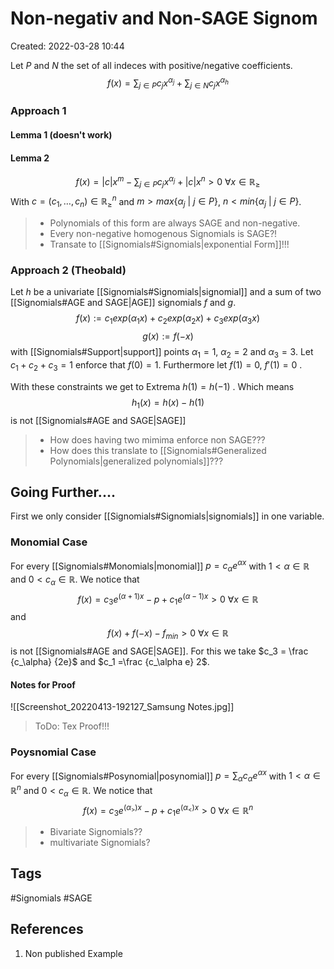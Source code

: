 # Non-negativ and Non-SAGE Signom
Created: 2022-03-28 10:44






Let $P$ and $N$ the set of all indeces with positive/negative coefficients.
$$f(x)= \sum_{j \in P } c_j x^{\alpha_j} + \sum_{j \in N} c_j x^{\alpha_h}$$

### Approach 1

#### Lemma 1 (doesn't work)

#### Lemma 2
$$f(x) = \left\vert c \right\vert x^m - \sum_{j\in P} c_j x^{\alpha_j} + \left\vert c \right\vert x^n >0 \ \forall x\in \mathbb{R_\geq}$$
With $c=(c_1,\dots,c_n) \in \mathbb{R}_\geq^n$ and $m > max \lbrace \alpha_j \ \vert \  j \in P \rbrace$, $n < min \lbrace \alpha_j \ \vert \  j \in P \rbrace$.

> - Polynomials of this form are always SAGE and non-negative.
> - Every non-negative homogenous Signomials is SAGE?!
> - Transate to [[Signomials#Signomials|exponential Form]]!!!




### Approach 2 (Theobald)

Let $h$ be a univariate [[Signomials#Signomials|signomial]] and a sum of two [[Signomials#AGE and SAGE|AGE]] signomials $f$ and $g$. $$f(x):= c_1exp(\alpha_1x) + c_2exp(\alpha_2x)  + c_3exp(\alpha_3x)$$ $$g(x):= f(-x)$$ with [[Signomials#Support|support]] points $\alpha_1 =1, \ \alpha_2 = 2$ and $\alpha_3 = 3$. Let $c_1 +c_2 +c_3 =1$ enforce that $f(0)=1$. Furthermore let $f(1)=0,\ f'(1)=0$ .

With these constraints we get to Extrema $h(1)=h(-1)$ . Which means $$h_1(x)=h(x)-h(1)$$ is  not [[Signomials#AGE and SAGE|SAGE]] 

>- How does having two mimima enforce non SAGE???
>- How does this translate to [[Signomials#Generalized Polynomials|generalized polynomials]]???

## Going Further....

First we only consider [[Signomials#Signomials|signomials]] in one variable.
### Monomial Case

For every [[Signomials#Monomials|monomial]] $p=c_\alpha e^{\alpha x}$ with  $1<\alpha \in \mathbb{R}$ and $0<c_{\alpha} \in \mathbb{R}$. We notice that $$f(x)=c_3e^{(\alpha+1)x}-p+c_1e^{(\alpha-1)x}>0 \ \forall x \in \mathbb{R}$$ and $$f(x)+f(-x)-f_{min} > 0 \ \forall x \in \mathbb R$$
is not [[Signomials#AGE and SAGE|SAGE]]. For this we take $c_3 = \frac {c_\alpha} {2e}$ and $c_1 =\frac {c_\alpha e} 2$.

#### Notes for Proof
![[Screenshot_20220413-192127_Samsung Notes.jpg]]
>ToDo: Tex Proof!!!


### Poysnomial Case
For every [[Signomials#Posynomial|posynomial]] $p=\sum_\alpha c_\alpha e^{\alpha x}$ with  $1<\alpha \in \mathbb{R}^n$ and $0<c_{\alpha} \in \mathbb{R}$. We notice that $$f(x)=c_3e^{(\alpha_>)x}-p+c_1e^{(\alpha_<)x}>0 \ \forall x \in \mathbb{R}^n$$


> - Bivariate Signomials??
> - multivariate Signomials?
## Tags
#Signomials #SAGE 


## References
1. Non published Example 